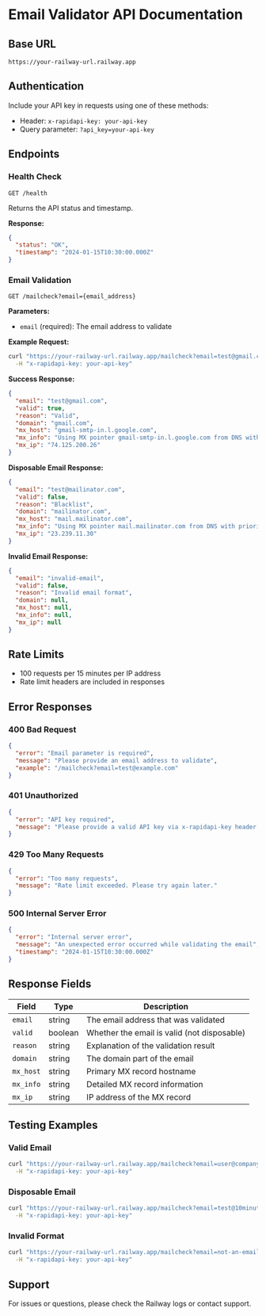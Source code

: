 # Email Validator API Documentation

## Base URL
```
https://your-railway-url.railway.app
```

## Authentication
Include your API key in requests using one of these methods:
- Header: `x-rapidapi-key: your-api-key`
- Query parameter: `?api_key=your-api-key`

## Endpoints

### Health Check
```http
GET /health
```
Returns the API status and timestamp.

**Response:**
```json
{
  "status": "OK",
  "timestamp": "2024-01-15T10:30:00.000Z"
}
```

### Email Validation
```http
GET /mailcheck?email={email_address}
```

**Parameters:**
- `email` (required): The email address to validate

**Example Request:**
```bash
curl "https://your-railway-url.railway.app/mailcheck?email=test@gmail.com" \
  -H "x-rapidapi-key: your-api-key"
```

**Success Response:**
```json
{
  "email": "test@gmail.com",
  "valid": true,
  "reason": "Valid",
  "domain": "gmail.com",
  "mx_host": "gmail-smtp-in.l.google.com",
  "mx_info": "Using MX pointer gmail-smtp-in.l.google.com from DNS with priority: 5",
  "mx_ip": "74.125.200.26"
}
```

**Disposable Email Response:**
```json
{
  "email": "test@mailinator.com",
  "valid": false,
  "reason": "Blacklist",
  "domain": "mailinator.com",
  "mx_host": "mail.mailinator.com",
  "mx_info": "Using MX pointer mail.mailinator.com from DNS with priority: 10",
  "mx_ip": "23.239.11.30"
}
```

**Invalid Email Response:**
```json
{
  "email": "invalid-email",
  "valid": false,
  "reason": "Invalid email format",
  "domain": null,
  "mx_host": null,
  "mx_info": null,
  "mx_ip": null
}
```

## Rate Limits
- 100 requests per 15 minutes per IP address
- Rate limit headers are included in responses

## Error Responses

### 400 Bad Request
```json
{
  "error": "Email parameter is required",
  "message": "Please provide an email address to validate",
  "example": "/mailcheck?email=test@example.com"
}
```

### 401 Unauthorized
```json
{
  "error": "API key required",
  "message": "Please provide a valid API key via x-rapidapi-key header or api_key query parameter"
}
```

### 429 Too Many Requests
```json
{
  "error": "Too many requests",
  "message": "Rate limit exceeded. Please try again later."
}
```

### 500 Internal Server Error
```json
{
  "error": "Internal server error",
  "message": "An unexpected error occurred while validating the email",
  "timestamp": "2024-01-15T10:30:00.000Z"
}
```

## Response Fields

| Field | Type | Description |
|-------|------|-------------|
| `email` | string | The email address that was validated |
| `valid` | boolean | Whether the email is valid (not disposable) |
| `reason` | string | Explanation of the validation result |
| `domain` | string | The domain part of the email |
| `mx_host` | string | Primary MX record hostname |
| `mx_info` | string | Detailed MX record information |
| `mx_ip` | string | IP address of the MX record |

## Testing Examples

### Valid Email
```bash
curl "https://your-railway-url.railway.app/mailcheck?email=user@company.com" \
  -H "x-rapidapi-key: your-api-key"
```

### Disposable Email
```bash
curl "https://your-railway-url.railway.app/mailcheck?email=test@10minutemail.com" \
  -H "x-rapidapi-key: your-api-key"
```

### Invalid Format
```bash
curl "https://your-railway-url.railway.app/mailcheck?email=not-an-email" \
  -H "x-rapidapi-key: your-api-key"
```

## Support
For issues or questions, please check the Railway logs or contact support.
